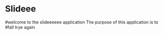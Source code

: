# Slideee
#welcome to the slideeeeee application
The purpose of this application is to 
 #fall trye again
